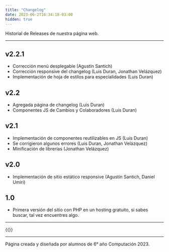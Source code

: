 ```yaml
---
title: "Changelog"
date: 2023-06-2T16:34:18-03:00
hidden: true
---
```

Historial de Releases de nuestra página web.


---


## v2.2.1
- Corrección menú desplegable (Agustín Santich)
- Corrección responsive del changelog (Luis Duran, Jonathan Velázquez)
- Implementación de hoja de estilos para especialidades (Luis Duran)


## v2.2
- Agregada página de changelog (Luis Duran)
- Componentes JS de Cambios y Colaboradores (Luis Duran)


## v2.1
- Implementación de componentes reutilizables en JS (Luis Duran)
- Se corrigieron algunos errores (Luis Duran, Jonathan Velázquez)
- Minificación de librerías (Jonathan Velázquez)


## v2.0
- Implementación de sitio estático responsive (Agustín Santich, Daniel Umiri)


## 1.0
- Primera versión del sitio con PHP en un hosting gratuito, si sabes buscar, tal vez encuentres algo.


---


{{<changelog>}}


---
Página creada y diseñada por alumnos de 6° año Computación 2023.

